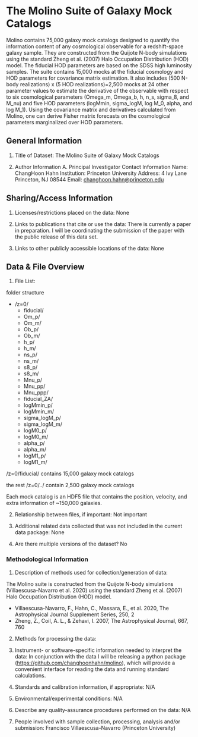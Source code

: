 # The Molino Suite of Galaxy Mock Catalogs
Molino contains 75,000 galaxy mock catalogs designed to quantify the information content of any cosmological observable for a redshift-space galaxy sample. They are constructed from the Quijote N-body simulations using the standard Zheng et al. (2007) Halo Occupation Distribution (HOD) model. The fiducial HOD parameters are based on the SDSS high luminosity samples. The suite contains 15,000 mocks at the fiducial cosmology and HOD parameters for covariance matrix estimation. It also includes (500 N-body realizations) x (5 HOD realizations)=2,500 mocks at 24 other parameter values to estimate the derivative of the observable with respect to six cosmological parameters (Omega_m, Omega_b, h, n_s, sigma_8, and M_nu) and five HOD parameters (logMmin, sigma_logM, log M_0, alpha, and log M_1). Using the covariance matrix and derivatives calculated from Molino, one can derive Fisher matrix forecasts on the cosmological parameters marginalized over HOD parameters.


## General Information

1. Title of Dataset: The Molino Suite of Galaxy Mock Catalogs

2. Author Information
	A. Principal Investigator Contact Information
		Name: ChangHoon Hahn
		Institution: Princeton University
		Address: 4 Ivy Lane Princeton, NJ 08544
		Email: changhoon.hahn@princeton.edu


## Sharing/Access Information

1. Licenses/restrictions placed on the data: 
None 

2. Links to publications that cite or use the data: 
There is currently a paper in preparation. I will be coordinating the submission of the paper with the public release of this data set. 

3. Links to other publicly accessible locations of the data: 
None 

## Data & File Overview

1. File List: 

folder structure
- /z=0/ 
    - fiducial/
    - Om_p/
    - Om_m/ 
    - Ob_p/
    - Ob_m/ 
    - h_p/
    - h_m/ 
    - ns_p/
    - ns_m/ 
    - s8_p/ 
    - s8_m/ 
    - Mnu_p/
    - Mnu_pp/
    - Mnu_ppp/
    - fiducial_ZA/ 
    - logMmin_p/
    - logMmin_m/
    - sigma_logM_p/
    - sigma_logM_m/
    - logM0_p/
    - logM0_m/
    - alpha_p/
    - alpha_m/
    - logM1_p/
    - logM1_m/


/z=0/fiducial/ contains 15,000 galaxy mock catalogs

the rest /z=0/../ contain 2,500 galaxy mock catalogs  

Each mock catalog is an HDF5 file that contains the position, velocity, and
extra information of ~150,000 galaxies. 

2. Relationship between files, if important: 
Not important 

3. Additional related data collected that was not included in the current data package: 
None

4. Are there multiple versions of the dataset?
No 


### Methodological Information

1. Description of methods used for collection/generation of data: 

The Molino suite is constructed from the Quijote N-body simulations
(Villaescusa-Navarro et al. 2020) using the standard Zheng et al. (2007) 
Halo Occupation Distribution (HOD) model.

- Villaescusa-Navarro, F., Hahn, C., Massara, E., et al. 2020, The Astrophysical Journal Supplement Series, 250, 2
- Zheng, Z., Coil, A. L., & Zehavi, I. 2007, The Astrophysical Journal, 667, 760

2. Methods for processing the data: 
<describe how the submitted data were generated from the raw or collected data>

3. Instrument- or software-specific information needed to interpret the data: 
In conjunction with the data I will be releasing a python package 
(https://github.com/changhoonhahn/molino), which will provide a convenient
interface for reading the data and running standard calculations. 

4. Standards and calibration information, if appropriate: 
N/A

5. Environmental/experimental conditions: 
N/A

6. Describe any quality-assurance procedures performed on the data: 
N/A

7. People involved with sample collection, processing, analysis and/or submission: 
Francisco Villaescusa-Navarro (Princeton University)

